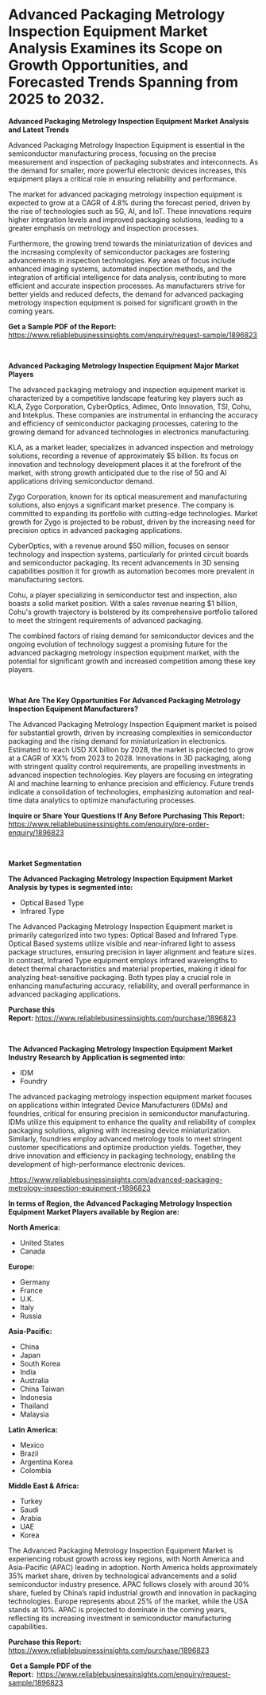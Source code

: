 <p><h1>Advanced Packaging Metrology Inspection Equipment Market Analysis Examines its Scope on Growth Opportunities, and Forecasted Trends Spanning from 2025 to 2032.</h1></p><p><strong>Advanced Packaging Metrology Inspection Equipment Market Analysis and Latest Trends</strong></p>
<p><p>Advanced Packaging Metrology Inspection Equipment is essential in the semiconductor manufacturing process, focusing on the precise measurement and inspection of packaging substrates and interconnects. As the demand for smaller, more powerful electronic devices increases, this equipment plays a critical role in ensuring reliability and performance. </p><p>The market for advanced packaging metrology inspection equipment is expected to grow at a CAGR of 4.8% during the forecast period, driven by the rise of technologies such as 5G, AI, and IoT. These innovations require higher integration levels and improved packaging solutions, leading to a greater emphasis on metrology and inspection processes. </p><p>Furthermore, the growing trend towards the miniaturization of devices and the increasing complexity of semiconductor packages are fostering advancements in inspection technologies. Key areas of focus include enhanced imaging systems, automated inspection methods, and the integration of artificial intelligence for data analysis, contributing to more efficient and accurate inspection processes. As manufacturers strive for better yields and reduced defects, the demand for advanced packaging metrology inspection equipment is poised for significant growth in the coming years.</p></p>
<p><strong>Get a Sample PDF of the Report:&nbsp;</strong> <a href="https://www.reliablebusinessinsights.com/enquiry/request-sample/1896823?utm_campaign=1091&utm_medium=2&utm_source=Github&utm_content=ia&utm_term=12042025&utm_id=advanced-packaging-metrology-inspection-equipment">https://www.reliablebusinessinsights.com/enquiry/request-sample/1896823</a></p>
<p>&nbsp;</p>
<p><strong>Advanced Packaging Metrology Inspection Equipment Major Market Players</strong></p>
<p><p>The advanced packaging metrology and inspection equipment market is characterized by a competitive landscape featuring key players such as KLA, Zygo Corporation, CyberOptics, Adimec, Onto Innovation, TSI, Cohu, and Intekplus. These companies are instrumental in enhancing the accuracy and efficiency of semiconductor packaging processes, catering to the growing demand for advanced technologies in electronics manufacturing.</p><p>KLA, as a market leader, specializes in advanced inspection and metrology solutions, recording a revenue of approximately $5 billion. Its focus on innovation and technology development places it at the forefront of the market, with strong growth anticipated due to the rise of 5G and AI applications driving semiconductor demand.</p><p>Zygo Corporation, known for its optical measurement and manufacturing solutions, also enjoys a significant market presence. The company is committed to expanding its portfolio with cutting-edge technologies. Market growth for Zygo is projected to be robust, driven by the increasing need for precision optics in advanced packaging applications.</p><p>CyberOptics, with a revenue around $50 million, focuses on sensor technology and inspection systems, particularly for printed circuit boards and semiconductor packaging. Its recent advancements in 3D sensing capabilities position it for growth as automation becomes more prevalent in manufacturing sectors.</p><p>Cohu, a player specializing in semiconductor test and inspection, also boasts a solid market position. With a sales revenue nearing $1 billion, Cohu's growth trajectory is bolstered by its comprehensive portfolio tailored to meet the stringent requirements of advanced packaging.</p><p>The combined factors of rising demand for semiconductor devices and the ongoing evolution of technology suggest a promising future for the advanced packaging metrology inspection equipment market, with the potential for significant growth and increased competition among these key players.</p></p>
<p>&nbsp;</p>
<p><strong>What Are The Key Opportunities For Advanced Packaging Metrology Inspection Equipment Manufacturers?</strong></p>
<p><p>The Advanced Packaging Metrology Inspection Equipment market is poised for substantial growth, driven by increasing complexities in semiconductor packaging and the rising demand for miniaturization in electronics. Estimated to reach USD XX billion by 2028, the market is projected to grow at a CAGR of XX% from 2023 to 2028. Innovations in 3D packaging, along with stringent quality control requirements, are propelling investments in advanced inspection technologies. Key players are focusing on integrating AI and machine learning to enhance precision and efficiency. Future trends indicate a consolidation of technologies, emphasizing automation and real-time data analytics to optimize manufacturing processes.</p></p>
<p><strong>Inquire or Share Your Questions If Any Before Purchasing This Report:</strong> <a href="https://www.reliablebusinessinsights.com/enquiry/pre-order-enquiry/1896823?utm_campaign=1091&utm_medium=2&utm_source=Github&utm_content=ia&utm_term=12042025&utm_id=advanced-packaging-metrology-inspection-equipment">https://www.reliablebusinessinsights.com/enquiry/pre-order-enquiry/1896823</a></p>
<p>&nbsp;</p>
<p><strong>Market Segmentation</strong></p>
<p><strong>The Advanced Packaging Metrology Inspection Equipment Market Analysis by types is segmented into:</strong></p>
<p><ul><li>Optical Based Type</li><li>Infrared Type</li></ul></p>
<p><p>The Advanced Packaging Metrology Inspection Equipment market is primarily categorized into two types: Optical Based and Infrared Type. Optical Based systems utilize visible and near-infrared light to assess package structures, ensuring precision in layer alignment and feature sizes. In contrast, Infrared Type equipment employs infrared wavelengths to detect thermal characteristics and material properties, making it ideal for analyzing heat-sensitive packaging. Both types play a crucial role in enhancing manufacturing accuracy, reliability, and overall performance in advanced packaging applications.</p></p>
<p><strong>Purchase this Report:&nbsp;</strong><a href="https://www.reliablebusinessinsights.com/purchase/1896823?utm_campaign=1091&utm_medium=2&utm_source=Github&utm_content=ia&utm_term=12042025&utm_id=advanced-packaging-metrology-inspection-equipment">https://www.reliablebusinessinsights.com/purchase/1896823</a></p>
<p>&nbsp;</p>
<p><strong>The Advanced Packaging Metrology Inspection Equipment Market Industry Research by Application is segmented into:</strong></p>
<p><ul><li>IDM</li><li>Foundry</li></ul></p>
<p><p>The advanced packaging metrology inspection equipment market focuses on applications within Integrated Device Manufacturers (IDMs) and foundries, critical for ensuring precision in semiconductor manufacturing. IDMs utilize this equipment to enhance the quality and reliability of complex packaging solutions, aligning with increasing device miniaturization. Similarly, foundries employ advanced metrology tools to meet stringent customer specifications and optimize production yields. Together, they drive innovation and efficiency in packaging technology, enabling the development of high-performance electronic devices.</p></p>
<p><a href="https://www.reliablebusinessinsights.com/advanced-packaging-metrology-inspection-equipment-r1896823?utm_campaign=1091&utm_medium=2&utm_source=Github&utm_content=ia&utm_term=12042025&utm_id=advanced-packaging-metrology-inspection-equipment">&nbsp;https://www.reliablebusinessinsights.com/advanced-packaging-metrology-inspection-equipment-r1896823</a></p>
<p><strong>In terms of Region, the Advanced Packaging Metrology Inspection Equipment Market Players available by Region are:</strong></p>
<p>
    <p> <strong> North America: </strong>
        <ul>
            <li>United States</li>
            <li>Canada</li>
        </ul>
        </p> 
    <p> <strong> Europe: </strong>
        <ul>
            <li>Germany</li>
            <li>France</li>
            <li>U.K.</li>
            <li>Italy</li>
            <li>Russia</li>
        </ul>
        </p> 
    <p> <strong> Asia-Pacific: </strong>
        <ul>
            <li>China</li>
            <li>Japan</li>
            <li>South Korea</li>
            <li>India</li>
            <li>Australia</li>
            <li>China Taiwan</li>
            <li>Indonesia</li>
            <li>Thailand</li>
            <li>Malaysia</li>
        </ul>
        </p> 
    <p> <strong> Latin America: </strong>
        <ul>
            <li>Mexico</li>
            <li>Brazil</li>
            <li>Argentina Korea</li>
            <li>Colombia</li>
        </ul>
        </p> 
    <p> <strong> Middle East & Africa: </strong>
        <ul>
            <li>Turkey</li>
            <li>Saudi</li>
            <li>Arabia</li>
            <li>UAE</li>
            <li>Korea</li>
        </ul>
    </p>
    </p>
<p><p>The Advanced Packaging Metrology Inspection Equipment Market is experiencing robust growth across key regions, with North America and Asia-Pacific (APAC) leading in adoption. North America holds approximately 35% market share, driven by technological advancements and a solid semiconductor industry presence. APAC follows closely with around 30% share, fueled by China’s rapid industrial growth and innovation in packaging technologies. Europe represents about 25% of the market, while the USA stands at 10%. APAC is projected to dominate in the coming years, reflecting its increasing investment in semiconductor manufacturing capabilities.</p></p>
<p><strong>Purchase this Report: </strong><a href="https://www.reliablebusinessinsights.com/purchase/1896823?utm_campaign=1091&utm_medium=2&utm_source=Github&utm_content=ia&utm_term=12042025&utm_id=advanced-packaging-metrology-inspection-equipment">https://www.reliablebusinessinsights.com/purchase/1896823</a></p>
<p>&nbsp;<strong>Get a Sample PDF of the Report:&nbsp;&nbsp;</strong><a href="https://www.reliablebusinessinsights.com/enquiry/request-sample/1896823?utm_campaign=1091&utm_medium=2&utm_source=Github&utm_content=ia&utm_term=12042025&utm_id=advanced-packaging-metrology-inspection-equipment">https://www.reliablebusinessinsights.com/enquiry/request-sample/1896823</a></p>
<p><strong></strong></p>
<p><p></p><p></p><p></p></p>